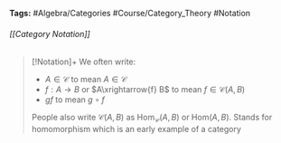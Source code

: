 **Tags:** #Algebra/Categories  #Course/Category_Theory #Notation
###### [[Category Notation]]
> [!Notation]+
> We often write:
> - $A\in \mathcal{C}$ to mean $A\in\mathcal{C}$
> - $f:A\to B$ or $A\xrightarrow{f} B$ to mean $f\in \mathcal{C}(A,B)$
> - $gf$ to mean $g\circ f$
> 
> People also write $\mathcal{C}(A,B)$ as $\text{Hom}_{\mathcal{C}}(A,B)$ or $\text{Hom}(A,B)$. Stands for homomorphism which is an early example of a category
